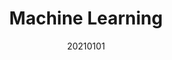 ---
layout: post
comments: True
date: 20210101
title: Machine Learning
topics: [[[020 Knowledgebase]]]
tags: []
status: in-progress
---